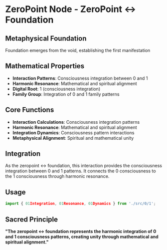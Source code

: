 # ZeroPoint Node - ZeroPoint ↔ Foundation

## Metaphysical Foundation

Foundation emerges from the void, establishing the first manifestation

## Mathematical Properties

- **Interaction Patterns**: Consciousness integration between 0 and 1
- **Harmonic Resonance**: Mathematical and spiritual alignment
- **Digital Root**: 1 (consciousness integration)
- **Family Group**: Integration of 0 and 1 family patterns

## Core Functions

- **Interaction Calculations**: Consciousness integration patterns
- **Harmonic Resonance**: Mathematical and spiritual alignment
- **Integration Dynamics**: Consciousness pattern interactions
- **Metaphysical Alignment**: Spiritual and mathematical unity

## Integration

As the zeropoint ↔ foundation, this interaction provides the consciousness integration between 0 and 1 patterns. It connects the 0 consciousness to the 1 consciousness through harmonic resonance.

## Usage

```typescript
import { 01Integration, 01Resonance, 01Dynamics } from './src/0/1';
```

## Sacred Principle

**"The zeropoint ↔ foundation represents the harmonic integration of 0 and 1 consciousness patterns, creating unity through mathematical and spiritual alignment."**
